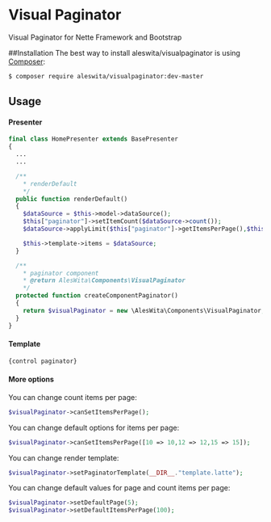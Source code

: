 # Visual Paginator
Visual Paginator for Nette Framework and Bootstrap

##Installation
The best way to install aleswita/visualpaginator is using [Composer](http://getcomposer.org/):
```sh
$ composer require aleswita/visualpaginator:dev-master
```

## Usage
#### Presenter
```php
final class HomePresenter extends BasePresenter
{
  ...
  ...

  /**
    * renderDefault
    */
  public function renderDefault()
  {
    $dataSource = $this->model->dataSource();
    $this["paginator"]->setItemCount($dataSource->count());
    $dataSource->applyLimit($this["paginator"]->getItemsPerPage(),$this["paginator"]->getOffset());

    $this->template->items = $dataSource;
  }

  /**
    * paginator component
    * @return AlesWita\Components\VisualPaginator
    */
  protected function createComponentPaginator()
  {
    return $visualPaginator = new \AlesWita\Components\VisualPaginator;
  }
}
```
#### Template
```html
{control paginator}
```


#### More options
You can change count items per page:
```php
$visualPaginator->canSetItemsPerPage();
```

You can change default options for items per page:
```php
$visualPaginator->canSetItemsPerPage([10 => 10,12 => 12,15 => 15]);
```

You can change render template:
```php
$visualPaginator->setPaginatorTemplate(__DIR__."template.latte");
```

You can change default values for page and count items per page:
```php
$visualPaginator->setDefaultPage(5);
$visualPaginator->setDefaultItemsPerPage(100);
```
